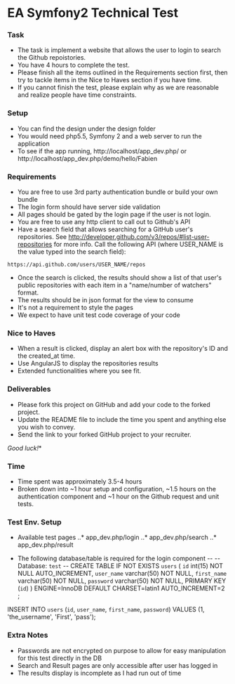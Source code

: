 # EA Symfony2 Technical Test

### Task

* The task is implement a website that allows the user to login to search the Github repoistories.
* You have 4 hours to complete the test.
* Please finish all the items outlined in the Requirements section first, then try to tackle items in the Nice to Haves section if you have time.
* If you cannot finish the test, please explain why as we are reasonable and realize people have time constraints.

### Setup

* You can find the design under the design folder
* You would need php5.5, Symfony 2 and a web server to run the application
* To see if the app running, http://localhost/app_dev.php/ or http://localhost/app_dev.php/demo/hello/Fabien

### Requirements

* You are free to use 3rd party authentication bundle or build your own bundle
* The login form should have server side validation
* All pages should be gated by the login page if the user is not login.
* You are free to use any http client to call out to Github's API
* Have a search field that allows searching for a GitHub user's repositories. See http://developer.github.com/v3/repos/#list-user-repositories for more info. Call the following API (where USER_NAME is the value typed into the search field):
```
https://api.github.com/users/USER_NAME/repos
```
* Once the search is clicked, the results should show a list of that user's public repositories with each item in a "name/number of watchers" format.
* The results should be in json format for the view to consume
* It's not a requirement to style the pages
* We expect to have unit test code coverage of your code

### Nice to Haves

* When a result is clicked, display an alert box with the repository's ID and the created_at time.
* Use AngularJS to display the repositories results
* Extended functionalities where you see fit.

### Deliverables

* Please fork this project on GitHub and add your code to the forked project.
* Update the README file to include the time you spent and anything else you wish to convey.
* Send the link to your forked GitHub project to your recruiter.

*Good luck!**

### Time
* Time spent was approximately 3.5-4 hours
* Broken down into ~1 hour setup and configuration, ~1.5 hours on the authentication component and ~1 hour on the Github request and unit tests.

### Test Env. Setup
* Available test pages
..* app_dev.php/login
..* app_dev.php/search
..* app_dev.php/result

* The following database/table is required for the login component
--
-- Database: `test`
--
CREATE TABLE IF NOT EXISTS `users` (
  `id` int(15) NOT NULL AUTO_INCREMENT,
  `user_name` varchar(50) NOT NULL,
  `first_name` varchar(50) NOT NULL,
  `password` varchar(50) NOT NULL,
  PRIMARY KEY (`id`)
) ENGINE=InnoDB  DEFAULT CHARSET=latin1 AUTO_INCREMENT=2 ;

INSERT INTO `users` (`id`, `user_name`, `first_name`, `password`) VALUES
(1, 'the_username', 'First', 'pass');

### Extra Notes
* Passwords are not encrypted on purpose to allow for easy manipulation for this test directly in the DB
* Search and Result pages are only accessible after user has logged in
* The results display is incomplete as I had run out of time